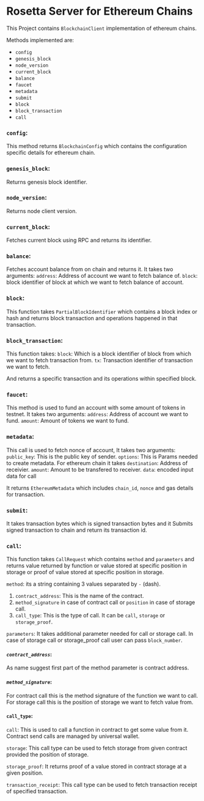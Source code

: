 # **Rosetta Server for Ethereum Chains**

This Project contains `BlockchainClient` implementation of ethereum chains.

Methods implemented are:

- `config`
- `genesis_block`
- `node_version`
- `current_block`
- `balance`
- `faucet`
- `metadata`
- `submit`
- `block`
- `block_transaction`
- `call`

### **`config`**:

This method returns `BlockchainConfig` which contains the configuration specific details for ethereum chain.

### **`genesis_block`**:

Returns genesis block identifier.

### **`node_version`**:

Returns node client version.

### **`current_block`**:

Fetches current block using RPC and returns its identifier.

### **`balance`**:

Fetches account balance from on chain and returns it. It takes two arguments:
`address`: Address of account we want to fetch balance of.
`block`: block identifier of block at which we want to fetch balance of account.

### **`block`**:

This function takes `PartialBlockIdentifier` which contains a block index or hash and returns block transaction and operations happened in that transaction.

### **`block_transaction`**:

This function takes:
`block`: Which is a block identifier of block from which we want to fetch transaction from.
`tx`: Transaction identifier of transaction we want to fetch.

And returns a specific transaction and its operations within specified block.

### **`faucet`**:

This method is used to fund an account with some amount of tokens in testnet. It takes two arguments:
`address`: Address of account we want to fund.
`amount`: Amount of tokens we want to fund.

### **`metadata`**:

This call is used to fetch nonce of account, It takes two arguments:
`public_key`: This is the public key of sender.
`options`: This is Params needed to create metadata. For ethereum chain it takes
`destination`: Address of receivier.
`amount`: Amount to be transfered to receiver.
`data`: encoded input data for call

It returns `EthereumMetadata` which includes `chain_id`, `nonce` and gas details for transaction.

### **`submit`**:

It takes transaction bytes which is signed transaction bytes and it Submits signed transaction to chain and return its transaction id.

### **`call`**:

This function takes `CallRequest` which contains `method` and `parameters` and returns value returned by function or value stored at specific position in storage or proof of value stored at specific position in storage.

`method`: its a string containing 3 values separated by `-` (dash). <br/>

1. `contract_address`: This is the name of the contract. <br/>
2. `method_signature` in case of contract call or `position` in case of storage call. <br/>
3. `call_type`: This is the type of call. It can be `call`, `storage` or `storage_proof`. <br/>

`parameters`: It takes additional parameter needed for call or storage call. In case of storage call or storage_proof call user can pass `block_number`.

#### _**`contract_address`**_:

As name suggest first part of the method parameter is contract address.

#### _**`method_signature`**_:

For contract call this is the method signature of the function we want to call. For storage call this is the position of storage we want to fetch value from.

#### **`call_type`**:

`call`: This is used to call a function in contract to get some value from it. Contract send calls are managed by universal wallet.

`storage`: This call type can be used to fetch storage from given contract provided the position of storage.

`storage_proof`: It returns proof of a value stored in contract storage at a given position.

`transaction_receipt`: This call type can be used to fetch transaction receipt of specified transaction.
